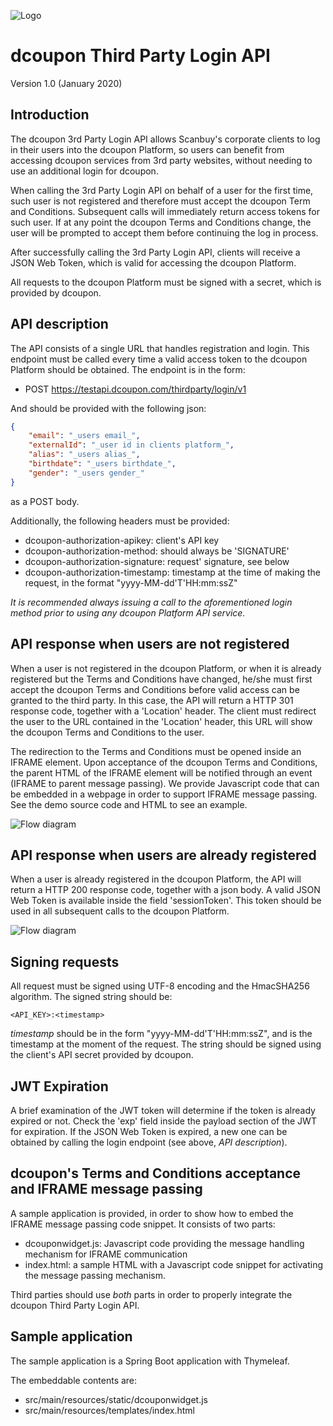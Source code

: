 ![Logo](https://s3.amazonaws.com/dcoupon.com/sdk/docs/dcouponLogo.png)

# dcoupon Third Party Login API

Version 1.0 (January 2020)


## Introduction

The dcoupon 3rd Party Login API allows Scanbuy's corporate clients to log in their users into the dcoupon Platform, so users can benefit from accessing dcoupon services from 3rd party websites, without needing to use an additional login for dcoupon.

When calling the 3rd Party Login API on behalf of a user for the first time, such user is not registered and therefore must accept the dcoupon Term and Conditions. Subsequent calls will immediately return access tokens for such user. If at any point the dcoupon Terms and Conditions change, the user will be prompted to accept them before continuing the log in process. 

After successfully calling the 3rd Party Login API, clients will receive a JSON Web Token, which is valid for accessing the dcoupon Platform.

All requests to the dcoupon Platform must be signed with a secret, which is provided by dcoupon.


## API description

The API consists of a single URL that handles registration and login. This endpoint must be called every time a valid access token to the dcoupon Platform should be obtained.
The endpoint is in the form:

+ POST https://testapi.dcoupon.com/thirdparty/login/v1

And should be provided with the following json:
```json
{
    "email": "_users email_",
    "externalId": "_user id in clients platform_",
    "alias": "_users alias_",
    "birthdate": "_users birthdate_",
    "gender": "_users gender_"
}
```

as a POST body.


Additionally, the following headers must be provided:

+ dcoupon-authorization-apikey: client's API key
+ dcoupon-authorization-method: should always be 'SIGNATURE'
+ dcoupon-authorization-signature: request' signature, see below
+ dcoupon-authorization-timestamp: timestamp at the time of making the request, in the format "yyyy-MM-dd'T'HH:mm:ssZ"

*It is recommended always issuing a call to the aforementioned login method prior to using any dcoupon Platform API service.*


## API response when users are not registered

When a user is not registered in the dcoupon Platform, or when it is already registered but the Terms and Conditions have changed, he/she must first accept the dcoupon Terms and Conditions before valid access can be granted to the third party. In this case, the API will return a HTTP 301 response code, together with a 'Location' header. The client must redirect the user to the URL contained in the 'Location' header, this URL will show the dcoupon Terms and Conditions to the user.

The redirection to the Terms and Conditions must be opened inside an IFRAME element. Upon acceptance of the dcoupon Terms and Conditions, the parent HTML of the IFRAME element will be notified through an event (IFRAME to parent message passing). We provide Javascript code that can be embedded in a webpage in order to support IFRAME message passing. See the demo source code and HTML to see an example.

![Flow diagram](https://s3.amazonaws.com/dcoupon.com/sdk/docs/third_party_api/third_party_api_registration_flow.jpg)


## API response when users are already registered

When a user is already registered in the dcoupon Platform, the API will return a HTTP 200 response code, together with a json body.
A valid JSON Web Token is available inside the field 'sessionToken'. This token should be used in all subsequent calls to the dcoupon Platform.

![Flow diagram](https://s3.amazonaws.com/dcoupon.com/sdk/docs/third_party_api/third_party_api_ok_flow.jpg)


## Signing requests

All request must be signed using UTF-8 encoding and the HmacSHA256 algorithm. The signed string should be:
```
<API_KEY>:<timestamp>
```

_timestamp_ should be in the form "yyyy-MM-dd'T'HH:mm:ssZ", and is the timestamp at the moment of the request.
The string should be signed using the client's API secret provided by dcoupon.


## JWT Expiration

A brief examination of the JWT token will determine if the token is already expired or not. Check the 'exp' field inside the payload section of the JWT for expiration. If the JSON Web Token is expired, a new one can be obtained by calling the login endpoint (see above, _API description_).


## dcoupon's Terms and Conditions acceptance and IFRAME message passing

A sample application is provided, in order to show how to embed the IFRAME message passing code snippet. It consists of two parts:

+ dcouponwidget.js: Javascript code providing the message handling mechanism for IFRAME communication
+ index.html: a sample HTML with a Javascript code snippet for activating the message passing mechanism.

Third parties should use _both_ parts in order to properly integrate the dcoupon Third Party Login API. 


## Sample application

The sample application is a Spring Boot application with Thymeleaf.

The embeddable contents are:
+ src/main/resources/static/dcouponwidget.js
+ src/main/resources/templates/index.html

